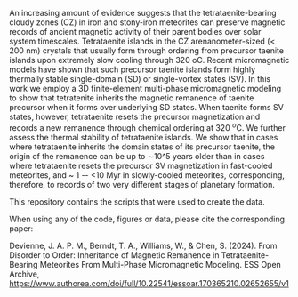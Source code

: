 An increasing amount of evidence suggests that the tetrataenite-bearing cloudy zones (CZ) in iron and stony-iron meteorites can preserve magnetic records of ancient magnetic activity  of their parent bodies over solar system timescales. Tetrataenite islands in the CZ arenanometer-sized (< 200 nm) crystals that usually form through ordering from precursor taenite  islands upon extremely slow cooling through 320 oC. Recent micromagnetic models have shown that such precursor taenite islands form highly thermally stable single-domain (SD) or  single-vortex states (SV). In this work we employ a 3D finite-element multi-phase micromagnetic modeling to show that tetratenite inherits the magnetic remanence of taenite precursor  when it forms over underlying SD states. When taenite forms SV states, however, tetrataenite resets the precursor magnetization and records a new remanence through chemical ordering  at 320 $^o$C. We further assess the thermal stability of tetrataenite islands. We show that in cases where tetrataenite inherits the domain states of its precursor taenite, the origin  of the remanence can be up to ∼10^5 years older than in cases where tetrataenite resets the precursor SV magnetization in fast-cooled meteorites, and ~ 1 -- <10 Myr in slowly-cooled meteorites, corresponding, therefore, to records of two very different stages of planetary formation. 

This repository contains the scripts that were used to create the data.

When using any of the code, figures or data, please cite the corresponding paper:

Devienne, J. A. P. M., Berndt, T. A., Williams, W., & Chen, S. (2024). From Disorder to Order: Inheritance of Magnetic Remanence in Tetrataenite-Bearing Meteorites From Multi-Phase Micromagnetic Modeling. ESS Open Archive, https://www.authorea.com/doi/full/10.22541/essoar.170365210.02652655/v1
